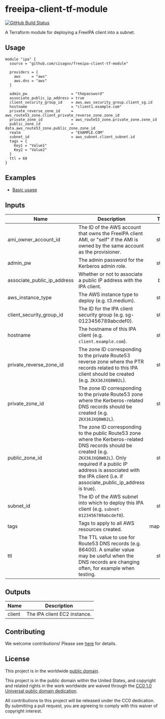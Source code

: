 # freeipa-client-tf-module #

[![GitHub Build Status](https://github.com/cisagov/freeipa-client-tf-module/workflows/build/badge.svg)](https://github.com/cisagov/freeipa-client-tf-module/actions)

A Terraform module for deploying a FreeIPA client into a subnet.

## Usage ##

```hcl
module "ipa" {
  source = "github.com/cisagov/freeipa-client-tf-module"

  providers = {
    aws     = "aws"
    aws.dns = "aws"
  }

  admin_pw                    = "thepassword"
  associate_public_ip_address = true
  client_security_group_id    = aws.aws_security_group.client_sg.id
  hostname                    = "client1.example.com"
  private_reverse_zone_id     = aws_route53_zone.client_private_reverse_zone.zone_id
  private_zone_id             = aws_route53_zone.private_zone.zone_id
  public_zone_id              = data.aws_route53_zone.public_zone.zone_id
  realm                       = "EXAMPLE.COM"
  subnet_id                   = aws_subnet.client_subnet.id
  tags = {
    Key1 = "Value1"
    Key2 = "Value2"
  }
  ttl = 60
}
```

## Examples ##

* [Basic usage](https://github.com/cisagov/freeipa-client-tf-module/tree/develop/examples/basic_usage)

## Inputs ##

| Name | Description | Type | Default | Required |
|------|-------------|:----:|:-------:|:--------:|
| ami_owner_account_id | The ID of the AWS account that owns the FreeIPA client AMI, or "self" if the AMI is owned by the same account as the provisioner. | string | `self` | no |
| admin_pw | The admin password for the Kerberos admin role. | string | | yes |
| associate_public_ip_address | Whether or not to associate a public IP address with the IPA client. | bool | `false` | no |
| aws_instance_type | The AWS instance type to deploy (e.g. t3.medium). | string | `t3.medium` | no |
| client_security_group_id | The ID for the IPA client security group (e.g. sg-0123456789abcdef0). | string | | yes |
| hostname | The hostname of this IPA client (e.g. `client.example.com`). | string | | yes |
| private_reverse_zone_id | The zone ID corresponding to the private Route53 reverse zone where the PTR records related to this IPA client should be created (e.g. `ZKX36JXQ8W82L`). | string | | yes |
| private_zone_id | The zone ID corresponding to the private Route53 zone where the Kerberos-related DNS records should be created (e.g. `ZKX36JXQ8W82L`). | string | | yes |
| public_zone_id | The zone ID corresponding to the public Route53 zone where the Kerberos-related DNS records should be created (e.g. `ZKX36JXQ8W82L`).  Only required if a public IP address is associated with the IPA client (i.e. if associate_public_ip_address is true). | string | Empty string | no |
| subnet_id | The ID of the AWS subnet into which to deploy this IPA client (e.g. `subnet-0123456789abcdef0`). | string | | yes |
| tags | Tags to apply to all AWS resources created. | map(string) | `{}` | no |
| ttl | The TTL value to use for Route53 DNS records (e.g. 86400).  A smaller value may be useful when the DNS records are changing often, for example when testing. | string | `86400` | no |

## Outputs ##

| Name | Description |
|------|-------------|
| client | The IPA client EC2 instance. |

## Contributing ##

We welcome contributions!  Please see [here](CONTRIBUTING.md) for
details.

## License ##

This project is in the worldwide [public domain](LICENSE).

This project is in the public domain within the United States, and
copyright and related rights in the work worldwide are waived through
the [CC0 1.0 Universal public domain
dedication](https://creativecommons.org/publicdomain/zero/1.0/).

All contributions to this project will be released under the CC0
dedication. By submitting a pull request, you are agreeing to comply
with this waiver of copyright interest.
